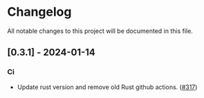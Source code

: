 # Changelog

All notable changes to this project will be documented in this file.

## [0.3.1] - 2024-01-14

### Ci

- Update rust version and remove old Rust github actions. ([#317](https://github.com/fishfolk/bones/pull/317))

<!-- generated by git-cliff -->
